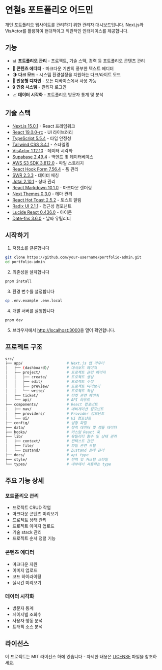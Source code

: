 # 연철s 포트폴리오 어드민

개인 포트폴리오 웹사이트를 관리하기 위한 관리자 대시보드입니다. Next.js와 VisActor를 활용하여 현대적이고 직관적인 인터페이스를 제공합니다.

## 기능

- 📊 **포트폴리오 관리** - 프로젝트, 기술 스택, 경력 등 포트폴리오 콘텐츠 관리
- 📝 **콘텐츠 에디터** - 마크다운 기반의 풍부한 텍스트 에디터
- 🌗 **다크 모드** - 시스템 환경설정을 지원하는 다크/라이트 모드
- 📱 **반응형 디자인** - 모든 디바이스에서 사용 가능
- 🔒 **인증 시스템** - 관리자 로그인
- 📈 **데이터 시각화** - 포트폴리오 방문자 통계 및 분석

## 기술 스택

- [Next.js 15.0.1](https://nextjs.org/) - React 프레임워크
- [React 19.0.0-rc](https://react.dev/) - UI 라이브러리
- [TypeScript 5.5.4](https://www.typescriptlang.org/) - 타입 안정성
- [Tailwind CSS 3.4.1](https://tailwindcss.com/) - 스타일링
- [VisActor 1.12.10](https://visactor.io/) - 데이터 시각화
- [Supabase 2.49.4](https://supabase.com/) - 백엔드 및 데이터베이스
- [AWS S3 SDK 3.812.0](https://aws.amazon.com/s3/) - 파일 스토리지
- [React Hook Form 7.56.4](https://react-hook-form.com/) - 폼 관리
- [SWR 2.3.3](https://swr.vercel.app/) - 데이터 페칭
- [Jotai 2.10.1](https://jotai.org/) - 상태 관리
- [React Markdown 10.1.0](https://github.com/remarkjs/react-markdown) - 마크다운 렌더링
- [Next Themes 0.3.0](https://github.com/pacocoursey/next-themes) - 테마 관리
- [React Hot Toast 2.5.2](https://react-hot-toast.com/) - 토스트 알림
- [Radix UI 2.1.1](https://www.radix-ui.com/) - 접근성 컴포넌트
- [Lucide React 0.436.0](https://lucide.dev/) - 아이콘
- [Date-fns 3.6.0](https://date-fns.org/) - 날짜 유틸리티

## 시작하기

1. 저장소를 클론합니다

```bash
git clone https://github.com/your-username/portfolio-admin.git
cd portfolio-admin
```

2. 의존성을 설치합니다

```bash
pnpm install
```

3. 환경 변수를 설정합니다

```bash
cp .env.example .env.local
```

4. 개발 서버를 실행합니다

```bash
pnpm dev
```

5. 브라우저에서 [http://localhost:3000](http://localhost:3000)을 열어 확인합니다.

## 프로젝트 구조

```bash
src/
├── app/                    # Next.js 앱 라우터
│   ├── (dashboard)/        # 대시보드 페이지
│   ├── project/            # 프로젝트 관련 페이지
│   │   ├── create/         # 프로젝트 생성
│   │   ├── edit/           # 프로젝트 수정
│   │   ├── preview/        # 프로젝트 미리보기
│   │   └── write/          # 프로젝트 작성
│   ├── ticket/             # 티켓 관련 페이지
│   └── api/                # API 라우트
├── components/             # React 컴포넌트
│   ├── nav/                # 네비게이션 컴포넌트
│   ├── providers/          # Provider 컴포넌트
│   └── ui/                 # UI 컴포넌트
├── config/                 # 설정 파일
├── data/                   # 정적 데이터 및 샘플 데이터
├── hooks/                  # 커스텀 React 훅
├── lib/                    # 유틸리티 함수 및 상태 관리
│   ├── context/            # 컨텍스트 관련
│   ├── file/               # 파일 관련 유틸
│   └── zustand/            # Zustand 상태 관리
├── docs/                   # api type
├── style/                  # 전역 및 커스텀 스타일
└── types/                  # 내부에서 사용하는 type
```

## 주요 기능 상세

### 포트폴리오 관리

- 프로젝트 CRUD 작업
- 마크다운 콘텐츠 미리보기
- 프로젝트 상태 관리
- 프로젝트 이미지 업로드
- 기술 stack 관리
- 프로젝트 순서 정렬 기능

### 콘텐츠 에디터

- 마크다운 지원
- 이미지 업로드
- 코드 하이라이팅
- 실시간 미리보기

### 데이터 시각화

- 방문자 통계
- 페이지별 조회수
- 사용자 행동 분석
- 트래픽 소스 분석

## 라이선스

이 프로젝트는 MIT 라이선스 하에 있습니다 - 자세한 내용은 [LICENSE](LICENSE) 파일을 참조하세요.
